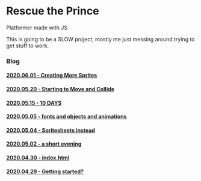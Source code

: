 # Rescue the Prince
Platformer made with JS

This is going to be a SLOW project, mostly me just messing around trying to get stuff to work.

### Blog
#### [2020.06.01 - Creating More Sprites](/_posts/2020.06.01.md/)
#### [2020.05.20 - Starting to Move and Collide](/_posts/2020.05.20.md/)
#### [2020.05.15 - 10 DAYS](/_posts/2020.05.15.md/)
#### [2020.05.05 - fonts and objects and animations](/_posts/2020.05.05.md/)
#### [2020.05.04 - Spritesheets instead](/_posts/2020.05.04.md/)
#### [2020.05.02 - a short evening](/_posts/2020.05.02.md/)
#### [2020.04.30 - index.html](/_posts/2020.04.30.md/)
#### [2020.04.29 - Getting started?](/_posts/2020.04.29.md/)
